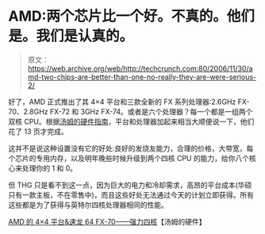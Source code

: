 # AMD:两个芯片比一个好。不真的。他们是。我们是认真的。

> 原文：<https://web.archive.org/web/http://techcrunch.com:80/2006/11/30/amd-two-chips-are-better-than-one-no-really-they-are-were-serious-2/>

好了，AMD 正式推出了其 4×4 平台和三款全新的 FX 系列处理器:2.6GHz FX-70、2.8GHz FX-72 和 3GHz FX-74。或者是六个处理器？每一个都是一组两个双核 CPU。根据[汤姆的硬件指南](https://web.archive.org/web/20150930062133/http://www.tomshardware.com/2006/11/30/brute_force_quad_cores/page13.html)，平台和处理器加起来相当大顺便说一下，他们花了 13 页才完成。

这并不是说这种设置没有它的好处:良好的发烧友能力，合理的价格，大带宽，每个芯片的专用内存，以及明年晚些时候升级到两个四核 CPU 的能力，给你八个核心来处理你的 1 和 0。

但 THG 只是看不到这一点，因为巨大的电力和冷却需求，高昂的平台成本(华硕只有一款主板，不在零售中)，而且这些好处无法通过今天的计划立即获得。所有这些都是为了获得与英特尔四核处理器相同的性能。

[AMD 的 4×4 平台&速龙 64 FX-70——强力四核](https://web.archive.org/web/20150930062133/http://www.tomshardware.com/2006/11/30/brute_force_quad_cores/)【汤姆的硬件】